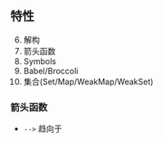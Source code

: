 ## 特性

6. 解构
7. 箭头函数
8. Symbols
9. Babel/Broccoli
10. 集合(Set/Map/WeakMap/WeakSet)

### 箭头函数

- `-->` 趋向于
